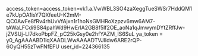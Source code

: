 access_token=access_token=vk1.a.VwWBL3SO4zaXeggTueSWSr7HddQM1e7kUpOA1isY7QXfeeU-K2mM-QC0AwFe8fRv4rhUvVfAjxn1r1hoNsGMHRoXzpzv6mw6AM7-tAWaLFCdi9S84pahWd9HwErlA2GB8f5lf2OE_aoNa1qJmwymDYtZRffJw-jZVSUj-LI7dkoPbpFZ_pC25kGsy0e2hfYAZM_IS6SuL
ya_token = y0_AgAAAABD1lqXAADLWwAAAADTVJlIdw6ARE2rQP-6OyQH55zTwFNfEFU
user_id=224366135
